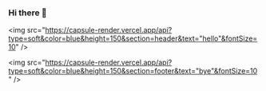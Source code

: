 ### Hi there 👋

<img src="https://capsule-render.vercel.app/api?type=soft&color=blue&height=150&section=header&text="hello"&fontSize=10" />

<img src="https://capsule-render.vercel.app/api?type=soft&color=blue&height=150&section=footer&text="bye"&fontSize=10" />

<!--
**redhean/redhean** is a ✨ _special_ ✨ repository because its `README.md` (this file) appears on your GitHub profile.

Here are some ideas to get you started:

- 🔭 I’m currently working on ...
- 🌱 I’m currently learning ...
- 👯 I’m looking to collaborate on ...
- 🤔 I’m looking for help with ...
- 💬 Ask me about ...
- 📫 How to reach me: ...
- 😄 Pronouns: ...
- ⚡ Fun fact: ...
-->
